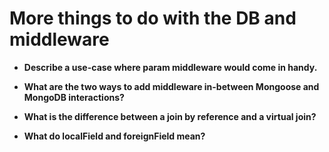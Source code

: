 # More things to do with the DB and middleware 

- **Describe a use-case where param middleware would come in handy.**


- **What are the two ways to add middleware in-between Mongoose and MongoDB interactions?**

- **What is the difference between a join by reference and a virtual join?**

- **What do localField and foreignField mean?**
